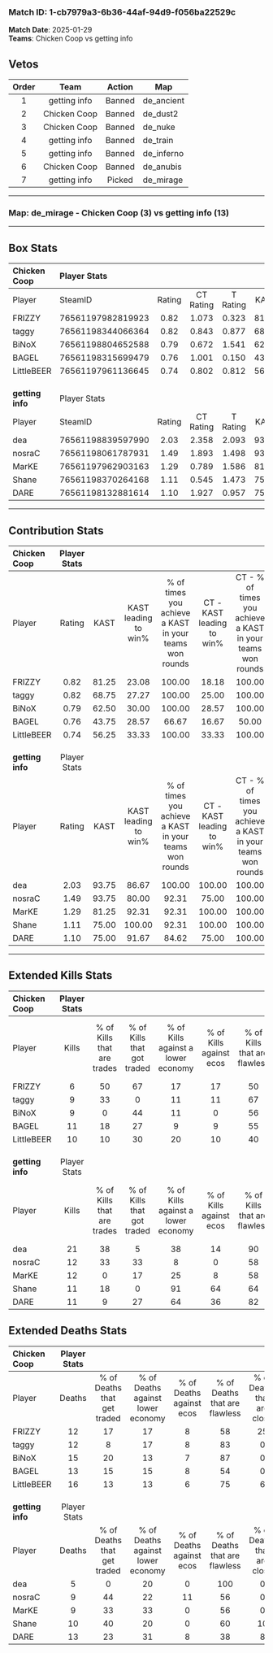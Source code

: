 ### Match ID: 1-cb7979a3-6b36-44af-94d9-f056ba22529c  
**Match Date**: 2025-01-29  
**Teams**: Chicken Coop vs getting info  

## Vetos  

| Order | Team | Action | Map |
| :---: | :--: | :----: | --- |
| 1 | getting info | Banned | de_ancient |
| 2 | Chicken Coop | Banned | de_dust2 |
| 3 | Chicken Coop | Banned | de_nuke |
| 4 | getting info | Banned | de_train |
| 5 | getting info | Banned | de_inferno |
| 6 | Chicken Coop | Banned | de_anubis |
| 7 | getting info | Picked | de_mirage |

---  

### **Map**: de_mirage - Chicken Coop (3) vs getting info (13)  
---  

## Box Stats  

| **Chicken Coop** | Player Stats      |        |           |          |       |       |       |         |        |      |     |
| :- | :- | :-: | :-: | :-: | :-: | :-: | :-: | :-: | :-: | :-: | :-: |
| Player           | SteamID           | Rating | CT Rating | T Rating | KAST  |  ADR  | Kills | Assists | Deaths | K/D  | HS% |
| FRIZZY           | 76561197982819923 |  0.82  |   1.073   |  0.323   | 81.25 | 63.4  |   6   |    6    |   12   | 0.50 | 50  |
| taggy            | 76561198344066364 |  0.82  |   0.843   |  0.877   | 68.75 | 48.8  |   9   |    2    |   12   | 0.75 | 33  |
| BiNoX            | 76561198804652588 |  0.79  |   0.672   |  1.541   | 62.50 | 77.4  |   9   |    6    |   15   | 0.60 | 66  |
| BAGEL            | 76561198315699479 |  0.76  |   1.001   |  0.150   | 43.75 | 66.6  |  11   |    0    |   13   | 0.85 | 45  |
| LittleBEER       | 76561197961136645 |  0.74  |   0.802   |  0.812   | 56.25 | 78.1  |  10   |    1    |   16   | 0.63 | 50  |
|                  |                   |        |           |          |       |       |       |         |        |      |     |
|                  |                   |        |           |          |       |       |       |         |        |      |     |
|                  |                   |        |           |          |       |       |       |         |        |      |     |
| **getting info** | Player Stats      |        |           |          |       |       |       |         |        |      |     |
| Player           | SteamID           | Rating | CT Rating | T Rating | KAST  |  ADR  | Kills | Assists | Deaths | K/D  | HS% |
| dea              | 76561198839597990 |  2.03  |   2.358   |  2.093   | 93.75 | 95.4  |  21   |    2    |   5    | 4.20 | 33  |
| nosraC           | 76561198061787931 |  1.49  |   1.893   |  1.498   | 93.75 | 102.4 |  12   |   11    |   9    | 1.33 | 58  |
| MarKE            | 76561197962903163 |  1.29  |   0.789   |  1.586   | 81.25 | 84.4  |  12   |    2    |   9    | 1.33 | 66  |
| Shane            | 76561198370264168 |  1.11  |   0.545   |  1.473   | 75.00 | 68.4  |  11   |    3    |   10   | 1.10 | 54  |
| DARE             | 76561198132881614 |  1.10  |   1.927   |  0.957   | 75.00 | 85.4  |  11   |    9    |   13   | 0.85 | 63  |
---  

## Contribution Stats  

| **Chicken Coop** | Player Stats |       |                      |                                                        |                           |                                                             |                          |                                                            |
| :- | :-: | :-: | :-: | :-: | :-: | :-: | :-: | :-: |
| Player           |    Rating    | KAST  | KAST leading to win% | % of times you achieve a KAST in your teams won rounds | CT - KAST leading to win% | CT - % of times you achieve a KAST in your teams won rounds | T - KAST leading to win% | T - % of times you achieve a KAST in your teams won rounds |
| FRIZZY           |     0.82     | 81.25 |        23.08         |                         100.00                         |           18.18           |                           100.00                            |          50.00           |                           100.00                           |
| taggy            |     0.82     | 68.75 |        27.27         |                         100.00                         |           25.00           |                           100.00                            |          33.33           |                           100.00                           |
| BiNoX            |     0.79     | 62.50 |        30.00         |                         100.00                         |           28.57           |                           100.00                            |          33.33           |                           100.00                           |
| BAGEL            |     0.76     | 43.75 |        28.57         |                         66.67                          |           16.67           |                            50.00                            |          100.00          |                           100.00                           |
| LittleBEER       |     0.74     | 56.25 |        33.33         |                         100.00                         |           33.33           |                           100.00                            |          33.33           |                           100.00                           |
|                  |              |       |                      |                                                        |                           |                                                             |                          |                                                            |
|                  |              |       |                      |                                                        |                           |                                                             |                          |                                                            |
|                  |              |       |                      |                                                        |                           |                                                             |                          |                                                            |
| **getting info** | Player Stats |       |                      |                                                        |                           |                                                             |                          |                                                            |
| Player           |    Rating    | KAST  | KAST leading to win% | % of times you achieve a KAST in your teams won rounds | CT - KAST leading to win% | CT - % of times you achieve a KAST in your teams won rounds | T - KAST leading to win% | T - % of times you achieve a KAST in your teams won rounds |
| dea              |     2.03     | 93.75 |        86.67         |                         100.00                         |          100.00           |                           100.00                            |          83.33           |                           100.00                           |
| nosraC           |     1.49     | 93.75 |        80.00         |                         92.31                          |           75.00           |                           100.00                            |          81.82           |                           90.00                            |
| MarKE            |     1.29     | 81.25 |        92.31         |                         92.31                          |          100.00           |                           100.00                            |          90.00           |                           90.00                            |
| Shane            |     1.11     | 75.00 |        100.00        |                         92.31                          |          100.00           |                           100.00                            |          100.00          |                           90.00                            |
| DARE             |     1.10     | 75.00 |        91.67         |                         84.62                          |           75.00           |                           100.00                            |          100.00          |                           80.00                            |
---  

## Extended Kills Stats  

| **Chicken Coop** | Player Stats |                            |                            |                                    |                         |                              |                                 |                                       |                    |           |
| :- | :-: | :-: | :-: | :-: | :-: | :-: | :-: | :-: | :-: | :-: |
| Player           |    Kills     | % of Kills that are trades | % of Kills that got traded | % of Kills against a lower economy | % of Kills against ecos | % of Kills that are flawless | % of Kills that are close duels | % of Kills that are assisted by flash | Pistol Round Kills | AWP Kills |
| FRIZZY           |      6       |             50             |             67             |                 17                 |           17            |              50              |                0                |                   0                   |         1          |     0     |
| taggy            |      9       |             33             |             0              |                 11                 |           11            |              67              |               11                |                   0                   |         2          |     1     |
| BiNoX            |      9       |             0              |             44             |                 11                 |            0            |              56              |                0                |                   0                   |         1          |     1     |
| BAGEL            |      11      |             18             |             27             |                 9                  |            9            |              55              |                0                |                   9                   |         1          |     0     |
| LittleBEER       |      10      |             10             |             30             |                 20                 |           10            |              40              |               10                |                  10                   |         3          |     0     |
|                  |              |                            |                            |                                    |                         |                              |                                 |                                       |                    |           |
|                  |              |                            |                            |                                    |                         |                              |                                 |                                       |                    |           |
|                  |              |                            |                            |                                    |                         |                              |                                 |                                       |                    |           |
| **getting info** | Player Stats |                            |                            |                                    |                         |                              |                                 |                                       |                    |           |
| Player           |    Kills     | % of Kills that are trades | % of Kills that got traded | % of Kills against a lower economy | % of Kills against ecos | % of Kills that are flawless | % of Kills that are close duels | % of Kills that are assisted by flash | Pistol Round Kills | AWP Kills |
| dea              |      21      |             38             |             5              |                 38                 |           14            |              90              |                0                |                   0                   |         3          |     6     |
| nosraC           |      12      |             33             |             33             |                 8                  |            0            |              58              |               25                |                   0                   |         2          |     0     |
| MarKE            |      12      |             0              |             17             |                 25                 |            8            |              58              |                8                |                   0                   |         1          |     0     |
| Shane            |      11      |             18             |             0              |                 91                 |           64            |              64              |                0                |                   0                   |         0          |     0     |
| DARE             |      11      |             9              |             27             |                 64                 |           36            |              82              |                0                |                   9                   |         1          |     0     |
## Extended Deaths Stats  

| **Chicken Coop** | Player Stats |                             |                                   |                          |                               |                            |                           |               |
| :- | :-: | :-: | :-: | :-: | :-: | :-: | :-: | :-: |
| Player           |    Deaths    | % of Deaths that get traded | % of Deaths against lower economy | % of Deaths against ecos | % of Deaths that are flawless | % of Deaths that are close | % of Deaths while blinded | Deaths to AWP |
| FRIZZY           |      12      |             17              |                17                 |            8             |              58               |             25             |             0             |       0       |
| taggy            |      12      |              8              |                17                 |            8             |              83               |             0              |             0             |       3       |
| BiNoX            |      15      |             20              |                13                 |            7             |              87               |             0              |             7             |       0       |
| BAGEL            |      13      |             15              |                15                 |            8             |              54               |             0              |             0             |       2       |
| LittleBEER       |      16      |             13              |                13                 |            6             |              75               |             6              |             0             |       1       |
|                  |              |                             |                                   |                          |                               |                            |                           |               |
|                  |              |                             |                                   |                          |                               |                            |                           |               |
|                  |              |                             |                                   |                          |                               |                            |                           |               |
| **getting info** | Player Stats |                             |                                   |                          |                               |                            |                           |               |
| Player           |    Deaths    | % of Deaths that get traded | % of Deaths against lower economy | % of Deaths against ecos | % of Deaths that are flawless | % of Deaths that are close | % of Deaths while blinded | Deaths to AWP |
| dea              |      5       |              0              |                20                 |            0             |              100              |             0              |             0             |       0       |
| nosraC           |      9       |             44              |                22                 |            11            |              56               |             0              |             0             |       0       |
| MarKE            |      9       |             33              |                33                 |            0             |              56               |             0              |             0             |       0       |
| Shane            |      10      |             40              |                20                 |            0             |              60               |             10             |            10             |       1       |
| DARE             |      13      |             23              |                31                 |            8             |              38               |             8              |             8             |       1       |
